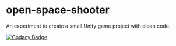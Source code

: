 # open-space-shooter

An experiment to create a small Unity game project with clean code.


[![Codacy Badge](https://api.codacy.com/project/badge/Grade/ba5949b92c7849c385d1a1acba8cda5d)](https://app.codacy.com/app/sam-spain/open-space-shooter?utm_source=github.com&utm_medium=referral&utm_content=sam-spain/open-space-shooter&utm_campaign=Badge_Grade_Dashboard)
